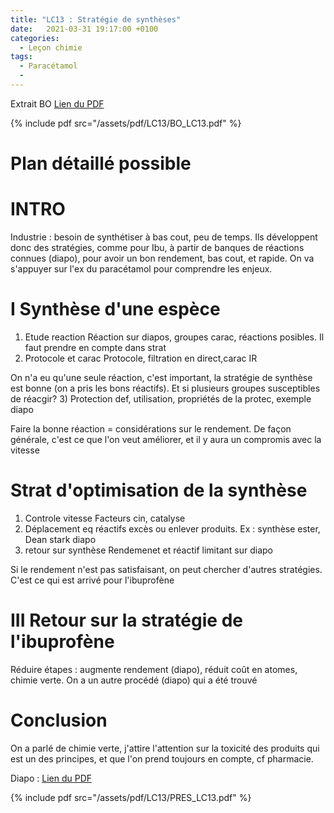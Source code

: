 ```yaml
---
title: "LC13 : Stratégie de synthèses"
date:   2021-03-31 19:17:00 +0100
categories:
  - Leçon chimie
tags:
  - Paracétamol
  - 
---
```

Extrait BO [Lien du PDF](/assets/pdf/LC13/BO_LC13.pdf)

{% include pdf src="/assets/pdf/LC13/BO_LC13.pdf" %}


# Plan détaillé possible
# INTRO
Industrie : besoin de synthétiser à bas cout, peu de temps. Ils développent donc des stratégies, comme pour Ibu, à partir de banques de réactions connues (diapo), pour avoir un bon rendement, bas cout, et rapide.
On va s'appuyer sur l'ex du paracétamol pour comprendre les enjeux.
# I Synthèse d'une espèce
1) Etude reaction
Réaction sur diapos, groupes carac, réactions posibles. Il faut prendre en compte dans strat
2) Protocole et carac
Protocole, filtration en direct,carac IR

On n'a eu qu'une seule réaction, c'est important, la stratégie de synthèse est bonne (on a pris les bons réactifs).
Et si plusieurs groupes susceptibles de réacgir?
3) Protection
def, utilisation, propriétés de la protec, exemple diapo

Faire la bonne réaction = considérations sur le rendement. De façon générale, c'est ce que l'on veut améliorer, et il y aura un compromis avec la vitesse
# Strat d'optimisation de la synthèse
1) Controle vitesse
Facteurs cin, catalyse
2) Déplacement eq
réactifs excès ou enlever produits. Ex : synthèse ester, Dean stark diapo
3) retour sur synthèse
Rendemenet et réactif limitant sur diapo

Si le rendement n'est pas satisfaisant, on peut chercher d'autres stratégies. C'est ce qui est arrivé pour l'ibuprofène
# III Retour sur la stratégie de l'ibuprofène
Réduire étapes : augmente rendement (diapo), réduit coût en atomes, chimie verte. On a un autre procédé (diapo) qui a été trouvé

# Conclusion
On a parlé de chimie verte, j'attire l'attention sur la toxicité des produits qui est un des principes, et que l'on prend toujours en compte, cf pharmacie.

Diapo : [Lien du PDF](/assets/pdf/LC13/PRES_LC13.pdf)

{% include pdf src="/assets/pdf/LC13/PRES_LC13.pdf" %}
